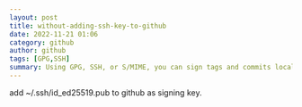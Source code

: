 ```yaml
---
layout: post
title: without-adding-ssh-key-to-github
date: 2022-11-21 01:06
category: github
author: github
tags: [GPG,SSH]
summary: Using GPG, SSH, or S/MIME, you can sign tags and commits locally. These tags or commits are marked as verified on GitHub so other people can be confident that the changes come from a trusted source.
---
```


add ~/.ssh/id_ed25519.pub to github as signing key.